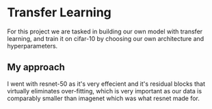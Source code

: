 # Transfer Learning

For this project we are tasked in building our own model with transfer learning,
and train it on cifar-10 by choosing our own architecture and hyperparameters.

## My approach

I went with resnet-50 as it's very effecient and it's residual blocks that virtually
eliminates over-fitting, which is very important as our data is comparably smaller than
imagenet which was what resnet made for.

